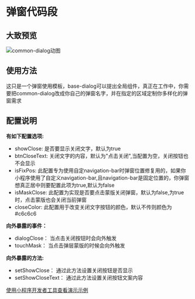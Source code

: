 # 弹窗代码段
## 大致预览
![common-dialog动图](http://github.com/xw5/wx_miniapp_code_snippet/raw/master/assets/common-dialog-img.gif)

## 使用方法

这只是一个弹窗使用模板，base-dialog可以提出全局组件，真正在工作中，你需要把common-dialog改成你自己的弹窗名字，并在指定的区域定制你多样化的弹窗需求

## 配置说明
**有如下配置选项:**

* showClose:        是否要显示关闭文字，默认为true
* btnCloseText:     关闭文字的内容，默认为"点击关闭",当配置为空，关闭按钮也不会显示
* isFixPos:         此配置专为使用自定navigation-bar时弹窗位置修复用的，如果你小程序使用了自定义navigation-bar,且navigation-bar是固定位置的，你弹窗想真正居中则要配置此项为true,默认为false
* isMaskClose:      此配置为实现是否要点击蒙版关闭弹窗，默认为false,为true时，点击蒙版也会关闭当前弹窗
* closeColor:       此配置用于改变关闭文字按钮的颜色，默认不传则颜色为#c6c6c6

**向外暴露的事件：**

* dialogClose： 当点击关闭按钮时会向外触发
* touchMask：   当点击弹层蒙版的时候会向外触发

**向外暴露的方法:**

* setShowClose：      通过此方法设置关闭按钮是否显示
* setShowCloseText：  通过此方法设置关闭按钮文案内容

[使用小程序开发者工具查看演示示例](https://developers.weixin.qq.com/s/olf3Khma7xa2)